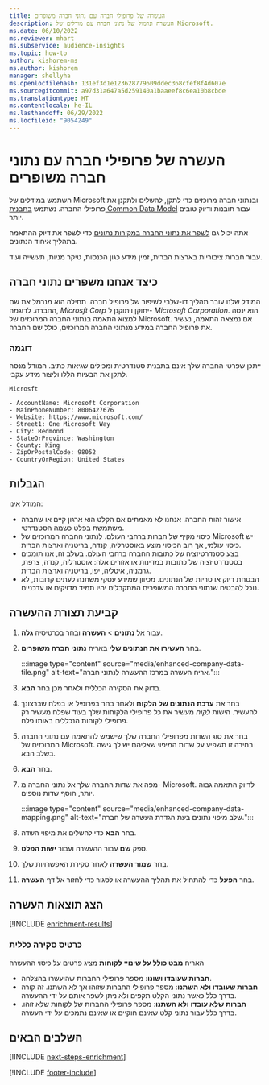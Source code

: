 ```yaml
---
title: העשרה של פרופילי חברה עם נתוני חברה משופרים
description: העשרה ונרמול של נתוני חברה עם מודלים של Microsoft.
ms.date: 06/10/2022
ms.reviewer: mhart
ms.subservice: audience-insights
ms.topic: how-to
author: kishorem-ms
ms.author: kishorem
manager: shellyha
ms.openlocfilehash: 131ef3d1e123628779609ddec368cfef8f4d607e
ms.sourcegitcommit: a97d31a647a5d259140a1baaeef8c6ea10b8cbde
ms.translationtype: HT
ms.contentlocale: he-IL
ms.lasthandoff: 06/29/2022
ms.locfileid: "9054249"
---
```

# <a name="enrich-company-profiles-with-enhanced-company-data"></a>העשרה של פרופילי חברה עם נתוני חברה משופרים

השתמש במודלים של Microsoft ובנתוני חברה מרוכזים כדי לתקן, להשלים ולתקנן את פרופילי החברה. נשתמש [בתבנית Common Data Model](/common-data-model/schema/core/applicationcommon/account) עבור תובנות ודיוק טובים יותר.

אתה יכול גם [לשפר את נתוני החברה במקורות נתונים](data-sources-enrichment.md) כדי לשפר את דיוק ההתאמה בתהליך איחוד הנתונים.

עבור חברות ציבוריות בארצות הברית, זמין מידע כגון הכנסות, טיקר מניות, תעשייה ועוד.  

## <a name="how-we-enhance-company-data"></a>כיצד אנחנו משפרים נתוני חברה

המודל שלנו עובר תהליך דו-שלבי לשיפור של פרופיל חברה. תחילה הוא מנרמל את שם החברה. לדוגמה, *Microsft Corp* יתוקן ויתוקנן ל- *Microsoft Corporation*. הוא ינסה למצוא התאמה בנתוני החברה המרוכזים של Microsoft. אם נמצאה התאמה, נעשיר את פרופיל החברה במידע מנתוני החברה המרוכזים, כולל שם החברה.

### <a name="example"></a>דוגמה

ייתכן שפרטי החברה שלך אינם בתבנית סטנדרטית ומכילים שגיאות כתיב. המודל מנסה לתקן את הבעיות הללו וליצור מידע עקבי.

```Input
Microsft
```

```Output
- AccountName: Microsoft Corporation
- MainPhoneNumber: 8006427676
- Website: https://www.microsoft.com/
- Street1: One Microsoft Way
- City: Redmond
- StateOrProvince: Washington
- County: King
- ZipOrPostalCode: 98052
- CountryOrRegion: United States
```

## <a name="limitations"></a>הגבלות

המודל אינו:

- אישור זהות החברה. אנחנו לא מאמתים אם הקלט הוא ארגון קיים או שחברה משתמשת בפלט כשמה הסטנדרטי.
- כיסוי מקיף של חברות ברחבי העולם. לנתוני החברה המרוכזים של Microsoft יש כיסוי עולמי, אך רוב הכיסוי מוצע באוסטרליה, קנדה, בריטניה וארצות הברית.
- בצע סטנדרטיזציה של כתובות החברה ברחבי העולם. בשלב זה, אנו תומכים בסטנדרטיזציה של כתובות במדינות או אזורים אלה: אוסטרליה, קנדה, צרפת, גרמניה, איטליה, יפן, בריטניה וארצות הברית.
- הבטחת דיוק או טריות של הנתונים. מכיוון שמידע עסקי משתנה לעתים קרובות, לא נוכל להבטיח שנתוני החברה המשופרים המתקבלים יהיו תמיד מדויקים או עדכניים.

## <a name="configure-the-enrichment"></a>קביעת תצורת ההעשרה

1. עבור אל **נתונים** > **העשרה** ובחר בכרטיסיה **גלה**.

1. בחר **העשירו את הנתונים שלי** באריח **נתוני חברה משופרים**.

   :::image type="content" source="media/enhanced-company-data-tile.png" alt-text="אריח העשרה במרכז ההעשרה לנתוני חברה.":::

1. בדוק את הסקירה הכללית ולאחר מכן בחר **הבא**.

1. בחר את **ערכת הנתונים של הלקוח** ולאחר בחר בפרופיל או בפלח שברצונך להעשיר. הישות *לקוח* מעשיר את כל פרופילי הלקוחות שלך בעוד שפלח מעשיר רק פרופילי לקוחות הנכללים באותו פלח.

1. בחר את סוג השדות מפרופילי החברה שלך שישמש להתאמה עם נתוני החברה המרוכזים של Microsoft. בחירה זו תשפיע על שדות המיפוי שאליהם יש לך גישה בשלב הבא.

1. בחר **הבא**.

1. מפה את שדות החברה שלך אל נתוני החברה מ- Microsoft. לדיוק התאמה גבוה יותר, הוסף שדות נוספים.

    :::image type="content" source="media/enhanced-company-data-mapping.png" alt-text="שלב מיפוי נתונים בעת הגדרת העשרה של חברה.":::

1. בחר **הבא** כדי להשלים את מיפוי השדה.

1. ספק **שם** עבור ההעשרה ועבור **ישות הפלט**.

1. בחר **שמור העשרה** לאחר סקירת האפשרויות שלך.

1. בחר **הפעל** כדי להתחיל את תהליך ההעשרה או לסגור כדי לחזור אל דף **העשרה**.

## <a name="view-enrichment-results"></a>הצג תוצאות העשרה

[!INCLUDE [enrichment-results](includes/enrichment-results.md)]

### <a name="overview-card"></a>כרטיס סקירה כללית

האריח **מבט כולל על שינויי לקוחות** מציג פרטים על כיסוי ההעשרה

- **חברות שעובדו ושונו**: מספר פרופילי החברות שהועשרו בהצלחה.
- **חברות שעובדו ולא השתנו**: מספר פרופילי החברות שזוהו אך לא השתנו. זה קורה בדרך כלל כאשר נתוני הקלט תקפים ולא ניתן לשפר אותם על ידי ההעשרה.
- **חברות שלא עובדו ולא השתנו**: מספר פרופילי החברות של לקוחות שלא זוהו. בדרך כלל עבור נתוני קלט שאינם חוקיים או שאינם נתמכים על ידי העשרה.

## <a name="next-steps"></a>השלבים הבאים

[!INCLUDE [next-steps-enrichment](includes/next-steps-enrichment.md)]

[!INCLUDE [footer-include](includes/footer-banner.md)]
